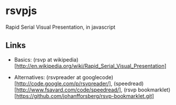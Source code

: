 rsvpjs
======

Rapid Serial Visual Presentation, in javascript


Links
-----

* Basics: (rsvp at wikipedia)[http://en.wikipedia.org/wiki/Rapid_Serial_Visual_Presentation]

* Alternatives:
    (rsvpreader at googlecode)[http://code.google.com/p/rsvpreader/],
    (speedread)[http://www.fsavard.com/code/speedread/],
    (rsvp bookmarklet)[https://github.com/johanfforsberg/rsvp-bookmarklet.git]
